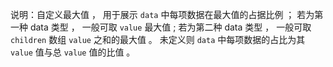 说明：自定义最大值 ， 用于展示 `data` 中每项数据在最大值的占据比例 ； 若为第一种 data 类型 ， 一般可取 `value` 最大值 ; 若为第二种 data 类型 ， 一般可取 `children` 数组 `value` 之和的最大值 。 未定义则 `data` 中每项数据的占比为其 `value` 值与总 `value` 值的比值 。
